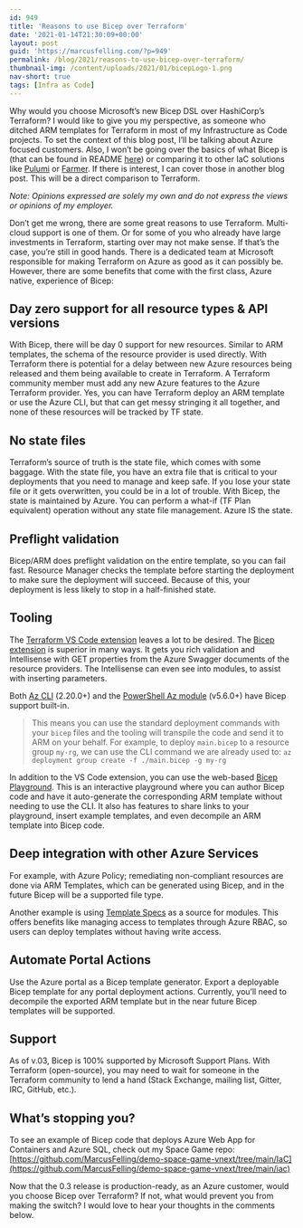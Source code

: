 ```yaml
---
id: 949
title: 'Reasons to use Bicep over Terraform'
date: '2021-01-14T21:30:09+00:00'
layout: post
guid: 'https://marcusfelling.com/?p=949'
permalink: /blog/2021/reasons-to-use-bicep-over-terraform/
thumbnail-img: /content/uploads/2021/01/bicepLogo-1.png
nav-short: true
tags: [Infra as Code]
---
```


Why would you choose Microsoft’s new Bicep DSL over HashiCorp’s Terraform? I would like to give you my perspective, as someone who ditched ARM templates for Terraform in most of my Infrastructure as Code projects. To set the context of this blog post, I’ll be talking about Azure focused customers. Also, I won’t be going over the basics of what Bicep is (that can be found in README [here](https://github.com/Azure/bicep)) or comparing it to other IaC solutions like [Pulumi](https://www.pulumi.com/) or [Farmer](https://compositionalit.github.io/farmer/). If there is interest, I can cover those in another blog post. This will be a direct comparison to Terraform.  

*Note: Opinions expressed are solely my own and do not express the views or opinions of my employer.*

Don’t get me wrong, there are some great reasons to use Terraform. Multi-cloud support is one of them. Or for some of you who already have large investments in Terraform, starting over may not make sense. If that’s the case, you’re still in good hands. There is a dedicated team at Microsoft responsible for making Terraform on Azure as good as it can possibly be. However, there are some benefits that come with the first class, Azure native, experience of Bicep:

## Day zero support for all resource types &amp; API versions

With Bicep, there will be day 0 support for new resources. Similar to ARM templates, the schema of the resource provider is used directly. With Terraform there is potential for a delay between new Azure resources being released and them being available to create in Terraform. A Terraform community member must add any new Azure features to the Azure Terraform provider. Yes, you can have Terraform deploy an ARM template or use the Azure CLI, but that can get messy stringing it all together, and none of these resources will be tracked by TF state.

## No state files

Terraform’s source of truth is the state file, which comes with some baggage. With the state file, you have an extra file that is critical to your deployments that you need to manage and keep safe. If you lose your state file or it gets overwritten, you could be in a lot of trouble. With Bicep, the state is maintained by Azure. You can perform a what-if (TF Plan equivalent) operation without any state file management. Azure IS the state.

## Preflight validation

Bicep/ARM does preflight validation on the entire template, so you can fail fast. Resource Manager checks the template before starting the deployment to make sure the deployment will succeed. Because of this, your deployment is less likely to stop in a half-finished state.

## Tooling

The [Terraform VS Code extension](https://marketplace.visualstudio.com/items?itemName=HashiCorp.terraform&ssr=false#overview) leaves a lot to be desired. The [Bicep extension](https://marketplace.visualstudio.com/items?itemName=ms-azuretools.vscode-bicep) is superior in many ways. It gets you rich validation and Intellisense with GET properties from the Azure Swagger documents of the resource providers. The Intellisense can even see into modules, to assist with inserting parameters.   
  
Both [Az CLI](https://docs.microsoft.com/cli/azure/install-azure-cli) (2.20.0+) and the [PowerShell Az module](https://docs.microsoft.com/en-us/powershell/azure/install-az-ps?view=azps-5.5.0) (v5.6.0+) have Bicep support built-in.

> This means you can use the standard deployment commands with your `bicep` files and the tooling will transpile the code and send it to ARM on your behalf. For example, to deploy `main.bicep` to a resource group `my-rg`, we can use the CLI command we are already used to: `az deployment group create -f ./main.bicep -g my-rg`

In addition to the VS Code extension, you can use the web-based [Bicep Playground](https://aka.ms/bicepdemo). This is an interactive playground where you can author Bicep code and have it auto-generate the corresponding ARM template without needing to use the CLI. It also has features to share links to your playground, insert example templates, and even decompile an ARM template into Bicep code.

## Deep integration with other Azure Services

For example, with Azure Policy; remediating non-compliant resources are done via ARM Templates, which can be generated using Bicep, and in the future Bicep will be a supported file type.

Another example is using [Template Specs](https://docs.microsoft.com/en-us/azure/azure-resource-manager/templates/template-specs) as a source for modules. This offers benefits like managing access to templates through Azure RBAC, so users can deploy templates without having write access.

## Automate Portal Actions

Use the Azure portal as a Bicep template generator. Export a deployable Bicep template for any portal deployment actions. Currently, you’ll need to decompile the exported ARM template but in the near future Bicep templates will be supported.

## Support

As of v.03, Bicep is 100% supported by Microsoft Support Plans. With Terraform (open-source), you may need to wait for someone in the Terraform community to lend a hand (Stack Exchange, mailing list, Gitter, IRC, GitHub, etc.).

## What’s stopping you?

To see an example of Bicep code that deploys Azure Web App for Containers and Azure SQL, check out my Space Game repo: [https://github.com/MarcusFelling/demo-space-game-vnext/tree/main/IaC](https://github.com/MarcusFelling/demo-space-game-vnext/tree/main/iac)

Now that the 0.3 release is production-ready, as an Azure customer, would you choose Bicep over Terraform? If not, what would prevent you from making the switch? I would love to hear your thoughts in the comments below.